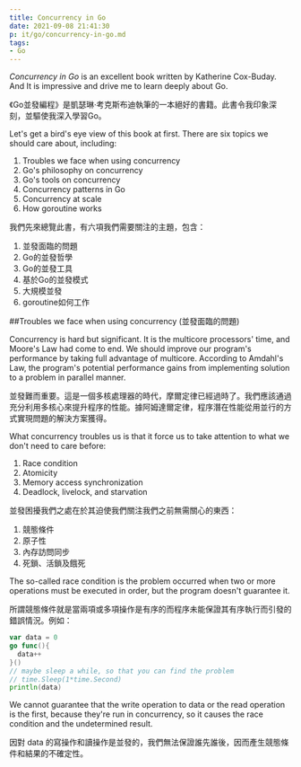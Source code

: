 ```yaml
---
title: Concurrency in Go
date: 2021-09-08 21:41:30
p: it/go/concurrency-in-go.md
tags:
- Go
---
```




*Concurrency in Go* is an excellent book written by Katherine Cox-Buday. And It is impressive and drive me to learn deeply about Go.

《Go並發編程》是凱瑟琳·考克斯布迪執筆的一本絕好的書籍。此書令我印象深刻，並驅使我深入學習Go。

<!--more-->

Let's get a bird's eye view of this book at first. There are six topics we should care about, including:

1. Troubles we face when using concurrency
2. Go's philosophy on concurrency
3. Go's tools on concurrency
4. Concurrency patterns in Go
5. Concurrency at scale
6. How goroutine works

我們先來總覽此書，有六項我們需要關注的主題，包含：

1. 並發面臨的問題
2. Go的並發哲學
3. Go的並發工具
4. 基於Go的並發模式
5. 大規模並發
6. goroutine如何工作

##Troubles we face when using concurrency (並發面臨的問題)

Concurrency is hard but significant. It is the multicore processors' time, and Moore's Law had come to end. We should improve our program's performance by taking full advantage of multicore. According to Amdahl's Law, the program's potential performance gains from implementing solution to a problem in parallel manner. 

並發難而重要。這是一個多核處理器的時代，摩爾定律已經過時了。我們應該通過充分利用多核心來提升程序的性能。據阿姆達爾定律，程序潛在性能從用並行的方式實現問題的解決方案獲得。



What concurrency troubles us is that it force us to take attention to what we don't need to care before:

1. Race condition
2. Atomicity
3. Memory access synchronization
4. Deadlock, livelock, and starvation

並發困擾我們之處在於其迫使我們關注我們之前無需關心的東西：

1. 競態條件
2. 原子性
3. 內存訪問同步
4. 死鎖、活鎖及餓死



The so-called race condition is the problem occurred  when two or more operations must be executed in order, but the program doesn't guarantee it.

所謂競態條件就是當兩項或多項操作是有序的而程序未能保證其有序執行而引發的錯誤情況。例如：

```go
var data = 0
go func(){
  data++
}()
// maybe sleep a while, so that you can find the problem
// time.Sleep(1*time.Second)
println(data)
```

We cannot guarantee that the write operation to data or the read operation is the first, because they're run in concurrency, so it causes the race condition and the undetermined result.

因對 data 的寫操作和讀操作是並發的，我們無法保證誰先誰後，因而產生競態條件和結果的不確定性。





